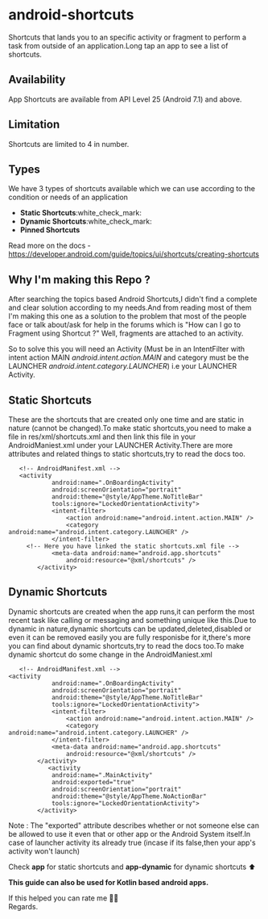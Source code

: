 # android-shortcuts
Shortcuts that lands you to an specific activity or fragment to perform a task from outside of an application.Long tap an app to see a list of shortcuts.

## Availability
App Shortcuts are available from API Level 25 (Android 7.1) and above.

## Limitation
Shortcuts are limited to 4 in number.

## Types
We have 3 types of shortcuts available which we can use according to the condition or needs of an application
<ul>
<li><b>Static Shortcuts</b>:white_check_mark:</li>
<li><b>Dynamic Shortcuts</b>:white_check_mark:</li>
<li><b>Pinned Shortcuts</b></li>
</ul>

Read more on the docs - https://developer.android.com/guide/topics/ui/shortcuts/creating-shortcuts

## Why I'm making this Repo ?
After searching the topics based Android Shortcuts,I didn't find a complete and clear solution according to my needs.And from reading most of them I'm making this one as a solution to the problem that most of the people face or talk about/ask for help in the forums which is "How can I go to Fragment using Shortcut ?" Well, fragments are attached to an activity.

So to solve this you will need an Activity (Must be in an IntentFilter with intent action MAIN <i>android.intent.action.MAIN</i> and category must be the LAUNCHER <i>android.intent.category.LAUNCHER</i>) i.e your LAUNCHER Activity.

## Static Shortcuts
These are the shortcuts that are created only one time and are static in nature (cannot be changed).To make static shortcuts,you need to make a file in res/xml/shortcuts.xml and then link this file in your AndroidManiest.xml under your LAUNCHER Activity.There are more attributes and related things to static shortcuts,try to read the docs too.

```
   <!-- AndroidManifest.xml -->
   <activity
            android:name=".OnBoardingActivity"
            android:screenOrientation="portrait"
            android:theme="@style/AppTheme.NoTitleBar"
            tools:ignore="LockedOrientationActivity">
            <intent-filter>
                <action android:name="android.intent.action.MAIN" />
                <category android:name="android.intent.category.LAUNCHER" />
            </intent-filter>
     <!-- Here you have linked the static shortcuts.xml file -->
            <meta-data android:name="android.app.shortcuts"
                android:resource="@xml/shortcuts" />
        </activity>
 ```
 
 ## Dynamic Shortcuts
Dynamic shortcuts are created when the app runs,it can perform the most recent task like calling or messaging and something unique like this.Due to dynamic in nature,dynamic shortcuts can be updated,deleted,disabled or even it can be removed easily you are fully responisbe for it,there's more you can find about dynamic shortcuts,try to read the docs too.To make dynamic shortcut do some change in the AndroidManiest.xml

```
   <!-- AndroidManifest.xml -->
<activity
            android:name=".OnBoardingActivity"
            android:screenOrientation="portrait"
            android:theme="@style/AppTheme.NoTitleBar"
            tools:ignore="LockedOrientationActivity">
            <intent-filter>
                <action android:name="android.intent.action.MAIN" />
                <category android:name="android.intent.category.LAUNCHER" />
            </intent-filter>
            <meta-data android:name="android.app.shortcuts"
                android:resource="@xml/shortcuts" />
        </activity>
           <activity
            android:name=".MainActivity"
            android:exported="true"
            android:screenOrientation="portrait"
            android:theme="@style/AppTheme.NoActionBar"
            tools:ignore="LockedOrientationActivity">
        </activity>
```
Note : The "exported" attribute describes whether or not someone else can be allowed to use it even that or other app or the Android System itself.In case of launcher activity its already true (incase if its false,then your app's activity won't launch)

Check <b>app</b> for static shortcuts and <b>app-dynamic</b> for dynamic shortcuts :arrow_up:
  
<b>This guide can also be used for Kotlin based android apps.</b>

If this helped you can rate me :star2::star2:<br/>
Regards.


